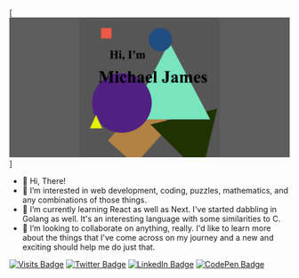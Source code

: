 [![Michael's GitHub Banner](./socialsizes.png)]

- 👋 Hi, There!
- 👀 I’m interested in web development, coding, puzzles, mathematics, and any combinations of those things.
- 🌱 I’m currently learning React as well as Next. I've started dabbling in Golang as well. It's an interesting language with some similarities to C.
- 💞️ I’m looking to collaborate on anything, really. I'd like to learn more about the things that I've come across on my journey and a new and exciting should help me do just that.

[![Visits Badge](https://badges.pufler.dev/visits/micrjames/micrjames)](https://github.com/micrjames)
[![Twitter Badge](https://img.shields.io/badge/Twitter-Profile-informational?style=flat&logo=twitter&logoColor=white&color=1CA2F1)](https://twitter.com/michaelrjamesjr)
[![LinkedIn Badge](https://img.shields.io/badge/LinkedIn-Profile-informational?style=flat&logo=linkedin&logoColor=white&color=0D76A8)](https://www.linkedin.com/in/michaelrjamesjr/)
[![CodePen Badge](https://img.shields.io/badge/CodePen-Profile-informational?style=flat&logo=codepen&logoColor=white&color=black)](https://codepen.io/micrjames)


<!---
micrjames/micrjames is a ✨ special ✨ repository because its `README.md` (this file) appears on your GitHub profile.
You can click the Preview link to take a look at your changes.
--->
